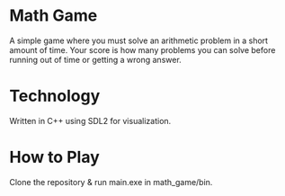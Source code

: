 # Math Game
A simple game where you must solve an arithmetic problem in a short amount of time. Your score is how many problems you can solve before running out of time or getting a wrong answer.

# Technology
Written in C++ using SDL2 for visualization.

# How to Play
Clone the repository & run main.exe in math_game/bin.
